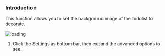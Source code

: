 ### Introduction

This function allows you to set the background image of the todolist to decorate.

![loading](https://cdn.jsdelivr.net/gh/saber2pr/MyWeb@master/resource/image/todopro-bg.png)

1. Click the Settings as bottom bar, then expand the advanced options to see.
